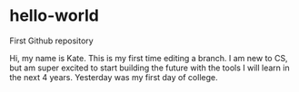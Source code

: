 # hello-world
First Github repository

Hi, my name is Kate. This is my first time editing a branch. I am new to CS, but am super excited to start building the future with the tools I will learn in the next 4 years. Yesterday was my first day of college.
